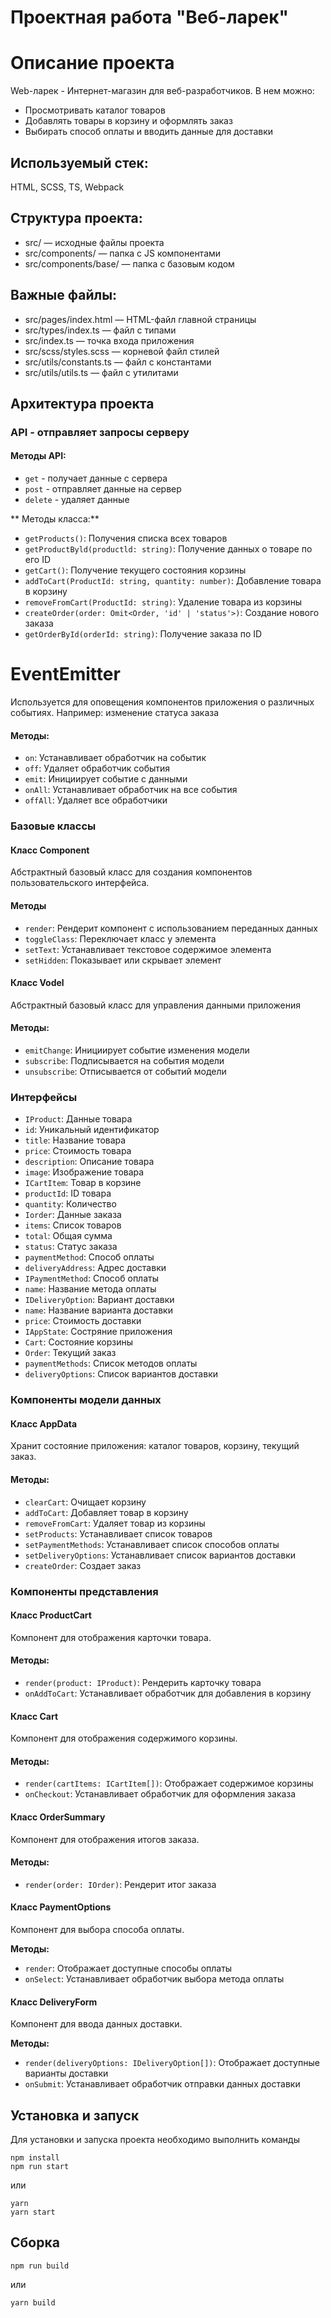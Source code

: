 # Проектная работа "Веб-ларек"

# Описание проекта 

Web-ларек - Интернет-магазин для веб-разработчиков. В нем можно:

- Просмотривать каталог товаров
- Добавлять товары в корзину и оформлять  заказ
- Выбирать способ оплаты и вводить данные для доставки

## Используемый стек:
HTML, SCSS, TS, Webpack

## Структура проекта:
- src/ — исходные файлы проекта
- src/components/ — папка с JS компонентами
- src/components/base/ — папка с базовым кодом

## Важные файлы:
- src/pages/index.html — HTML-файл главной страницы
- src/types/index.ts — файл с типами
- src/index.ts — точка входа приложения
- src/scss/styles.scss — корневой файл стилей
- src/utils/constants.ts — файл с константами
- src/utils/utils.ts — файл с утилитами

## Архитектура проекта

### API - отправляет запросы серверу

#### Методы API:

- `get` - получает данные с сервера
- `post` - отправляет данные на сервер
- `delete` - удаляет данные

** Методы класса:**
- `getProducts()`: Получения списка всех товаров
- `getProductByld(productld: string)`: Получение данных о товаре по его ID
- `getCart()`: Получение текущего состояния корзины
- `addToCart(ProductId: string, quantity: number)`: Добавление товара в корзину
- `removeFromCart(ProductId: string)`: Удаление товара из корзины
- `createOrder(order: Omit<Order, 'id' | 'status'>)`: Создание нового заказа
- `getOrderById(orderId: string)`: Получение заказа по ID

# EventEmitter
Используется для оповещения компонентов приложения о различных событиях. Например: изменение статуса заказа

#### Методы:
- `on`: Устанавливает обработчик на событик
- `off`: Удаляет обработчик события
- `emit`: Инициирует событие с данными
- `onAll`: Устанавливает обработчик на все события
- `offAll`: Удаляет все обработчики

### Базовые классы
#### Класс Component 
Абстрактный базовый класс для создания компонентов пользовательского интерфейса.

#### Методы 
- `render`: Рендерит компонент с использованием переданных данных
- `toggleClass`: Переключает класс у элемента
- `setText`: Устанавливает текстовое содержимое элемента
- `setHidden`: Показывает или скрывает элемент

#### Класс Vodel
Абстрактный базовый класс для управления данными приложения

#### Методы:
- `emitChange`: Инициирует событие изменения модели
- `subscribe`: Подписывается на события модели
- `unsubscribe`: Отписывается от событий модели 

### Интерфейсы
- `IProduct`: Данные товара
- `id`: Уникальный идентификатор
- `title`: Название товара
- `price`: Стоимость товара
- `description`: Описание товара
- `image`: Изображение товара
- `ICartItem`: Товар в корзине
- `productId`: ID товара
- `quantity`: Количество
- `Iorder`: Данные заказа
- `items`: Список товаров
- `total`: Общая сумма
- `status`: Статус заказа
- `paymentMethod`: Способ оплаты
- `deliveryAddress`: Адрес доставки
- `IPaymentMethod`: Способ оплаты
- `name`: Название метода оплаты
- `IDeliveryOption`: Вариант доставки
- `name`: Название варианта доставки
- `price`: Стоимость доставки
- `IAppState`: Состряние приложения
- `Cart`: Состояние корзины
- `Order`: Текущий заказ 
- `paymentMethods`: Список методов оплаты
- `deliveryOptions`: Список вариантов доставки

### Компоненты модели данных

#### Класс AppData
Хранит состояние приложения: каталог товаров, корзину, текущий заказ.

#### Методы:
- `clearCart`: Очищает корзину
- `addToCart`: Добавляет товар в корзину
- `removeFromCart`: Удаляет товар из корзины
- `setProducts`: Устанавливает список товаров
- `setPaymentMethods`: Устанавливает список способов оплаты
- `setDeliveryOptions`: Устанавливает список вариантов доставки
- `createOrder`: Создает заказ

 ### Компоненты представления

 #### Класс ProductCart
 Компонент для отображения карточки товара.

 #### Методы:
- `render(product: IProduct)`: Рендерить карточку товара
- `onAddToCart`: Устанавливает обработчик для добавления в корзину 

#### Класс Cart
Компонент для отображения содержимого корзины.

#### Методы:
- `render(cartItems: ICartItem[])`: Отображает содержимое корзины
- `onCheckout`: Устанавливает обработчик для оформления заказа

#### Класс OrderSummary
Компонент для отображения итогов заказа.

#### Методы:
- `render(order: IOrder)`: Рендерит итог заказа

#### Класс PaymentOptions
Компонент для выбора способа оплаты.

**Методы:**
- `render`: Отображает доступные способы оплаты
- `onSelect`: Устанавливает обработчик выбора метода оплаты

#### Класс DeliveryForm
Компонент для ввода данных доставки.

**Методы:**
- `render(deliveryOptions: IDeliveryOption[])`: Отображает доступные варианты доставки
- `onSubmit`: Устанавливает обработчик отправки данных доставки

## Установка и запуск
Для установки и запуска проекта необходимо выполнить команды

```
npm install
npm run start
```

или

```
yarn
yarn start
```
## Сборка

```
npm run build
```

или

```
yarn build
```